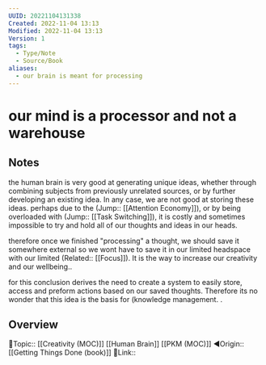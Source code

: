 ```yaml
---
UUID: 20221104131338
Created: 2022-11-04 13:13
Modified: 2022-11-04 13:13
Version: 1
tags:
  - Type/Note
  - Source/Book
aliases:
  - our brain is meant for processing
---
```


# our mind is a processor and not a warehouse

## Notes

the human brain is very good at generating unique ideas, whether through combining subjects from previously unrelated sources, or by further developing an existing idea. In any case, we are not good at storing these ideas. perhaps due to the (Jump:: [[Attention Economy]]), or by being overloaded with (Jump:: [[Task Switching]]), it is costly and sometimes impossible to try and hold all of our thoughts and ideas in our heads.

therefore once we finished "processing" a thought, we should save it somewhere external so we wont have to save it in our limited headspace with our limited (Related:: [[Focus]]). It is the way to increase our creativity and our wellbeing.. 

for this conclusion derives the need to create a system to easily store, access and preform actions based on our saved thoughts. Therefore its no wonder that this idea is the basis for (knowledge management. .

## Overview
🔼Topic:: [[Creativity (MOC)]] [[Human Brain]] [[PKM (MOC)]]
◀Origin:: [[Getting Things Done (book)]]
🔗Link::

